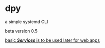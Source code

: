 # dpy
a simple systemd CLI

beta version 0.5

<ins>basic ***Services*** is to be used later for web apps</ins>
